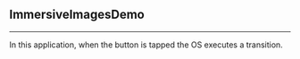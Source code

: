 ## ImmersiveImagesDemo
----------------------------------
In this application, when the button is tapped the OS executes a transition.
